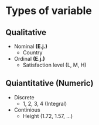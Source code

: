 # Types  of variable
## Qualitative
  - Nominal
    **(E.j.)**
    - Country
  - Ordinal
    **(E.j.)**
    - Satisfaction level (L, M, H)

## Quiantitative (Numeric)
  - Discrete
      - 1, 2, 3, 4 (Integral)
  - Continious
      - Height (1.72, 1.57, ...)
